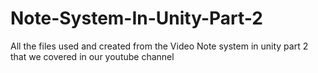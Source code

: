 # Note-System-In-Unity-Part-2
All the files used and created from the Video Note system in unity part 2 that we covered in our youtube channel
